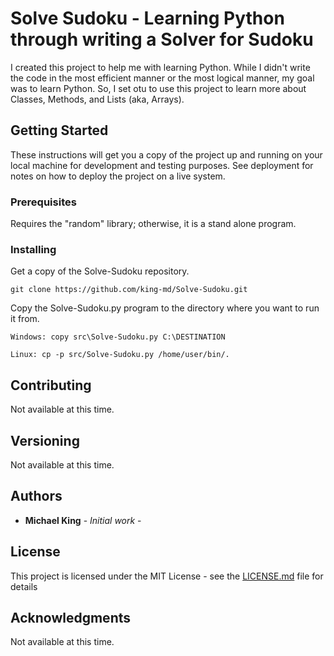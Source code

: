 # Solve Sudoku - Learning Python through writing a Solver for Sudoku

I created this project to help me with learning Python.
While I didn't write the code in the most efficient manner or the most logical manner, my goal was to learn Python.
So, I set otu to use this project to learn more about Classes, Methods, and Lists (aka, Arrays).

## Getting Started

These instructions will get you a copy of the project up and running on your local machine for development and testing purposes. See deployment for notes on how to deploy the project on a live system.

### Prerequisites

Requires the "random" library; otherwise, it is a stand alone program.

### Installing

Get a copy of the Solve-Sudoku repository.

```
git clone https://github.com/king-md/Solve-Sudoku.git
```

Copy the Solve-Sudoku.py program to the directory where you want to run it from.

```
Windows: copy src\Solve-Sudoku.py C:\DESTINATION

Linux: cp -p src/Solve-Sudoku.py /home/user/bin/.
```


## Contributing

Not available at this time.

## Versioning

Not available at this time.

## Authors

* **Michael King** - *Initial work* - 

## License

This project is licensed under the MIT License - see the [LICENSE.md](LICENSE.md) file for details

## Acknowledgments

Not available at this time.
